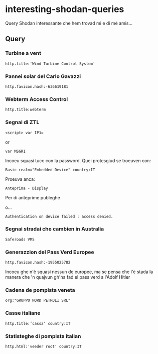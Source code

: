 # interesting-shodan-queries
Query Shodan interessante che hem trovad mi e di mè amis...

## Query

### Turbine a vent 
```
http.title:'Wind Turbine Control System'
```

### Pannei solar del Carlo Gavazzi
```
http.favicon.hash:-636619181
```

### Webterm Access Control
```
http.title:webterm
```

### Segnai di ZTL
```
<script> var IP1=
```
or
```
var MSGR1
```
Incoeu squasi tucc con la password. Quei protesgiud se troeuven con:
```
Basic realm="Embedded-Device" country:IT
```

Proeuva anca:
```
Anteprima - Display
```
Per di anteprime publeghe

o...
```
Authentication on device failed : access denied.
```
### Segnai stradai che cambien in Australia
```
Saferoads VMS
```

### Generazzion del Pass Verd Europee
```
http.favicon.hash:-1955025782
```
Incoeu ghe n'è squasi nessun de europee, ma se pensa che l'è stada la manera che 'n quajvun gh'ha fad el pass verd a l'Adolf Hitler

### Cadena de pompista veneta
```
org:"GRUPPO NORD PETROLI SRL"
```

### Casse italiane
```
http.title:’cassa’ country:IT
```

### Statisteghe di pompista italian
```
http.html:'veeder root' country:IT
```
